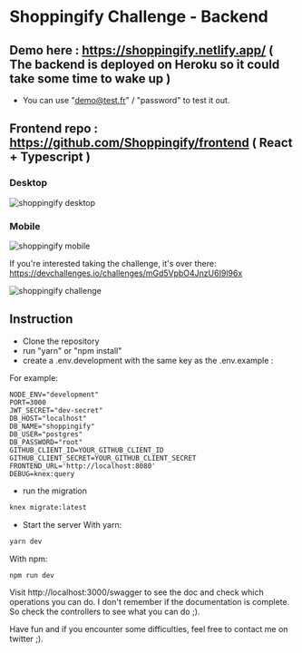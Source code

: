 # Shoppingify Challenge - Backend

## Demo here : https://shoppingify.netlify.app/ ( The backend is deployed on Heroku so it could take some time to wake up )

- You can use "demo@test.fr" / "password" to test it out.

## Frontend repo : https://github.com/Shoppingify/frontend ( React + Typescript )

### Desktop

![shoppingify desktop](https://res.cloudinary.com/trucmachin/image/upload/v1602586571/shoppingify_desktop_wtn5qm.gif)

### Mobile

![shoppingify mobile](https://res.cloudinary.com/trucmachin/image/upload/v1602586564/shoppingify_mobile_xkcymk.gif)

If you're interested taking the challenge, it's over there: https://devchallenges.io/challenges/mGd5VpbO4JnzU6I9l96x

![shoppingify challenge](https://firebasestorage.googleapis.com/v0/b/devchallenges-1234.appspot.com/o/challengesDesigns%2FShoppingifyThumbnail.png?alt=media&token=e577059f-3b93-4f50-92d6-cedeed68403e)

## Instruction

- Clone the repository
- run "yarn" or "npm install"
- create a .env.development with the same key as the .env.example :

For example:

```
NODE_ENV="development"
PORT=3000
JWT_SECRET="dev-secret"
DB_HOST="localhost"
DB_NAME="shoppingify"
DB_USER="postgres"
DB_PASSWORD="root"
GITHUB_CLIENT_ID=YOUR_GITHUB_CLIENT_ID
GITHUB_CLIENT_SECRET=YOUR_GITHUB_CLIENT_SECRET
FRONTEND_URL='http://localhost:8080'
DEBUG=knex:query
```

- run the migration

```sh
knex migrate:latest
```

- Start the server
  With yarn:

```sh
yarn dev
```

With npm:

```sh
npm run dev
```

Visit http://localhost:3000/swagger to see the doc and check which operations you can do.
I don't remember if the documentation is complete. So check the controllers to see what
you can do ;).

Have fun and if you encounter some difficulties, feel free to contact me on twitter ;).
